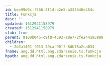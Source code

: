 ```yaml
---
id: bee99d9c-f566-4f14-b2e5-a334640e454c
title: Funkcja
desc: ''
updated: 1612941158979
created: 1612941158979
stub: true
parent: 9100b045-c9f8-4593-a0e7-2fe244195889
children:
  - 2d3a1491-f013-49ca-90ff-8db78a2ca034
fname: ang.dd.html.ang.zdarzenie.ts.funkcja
hpath: ang.dd.html.ang.zdarzenie.ts.funkcja
---
```



